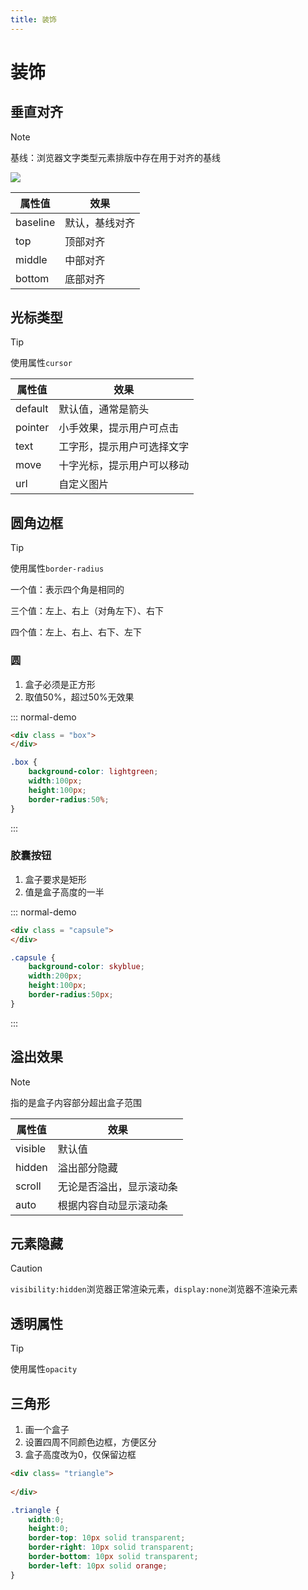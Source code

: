 ```yaml
---
title: 装饰
---
```


# 装饰

## 垂直对齐

> [!note]
>
> 基线：浏览器文字类型元素排版中存在用于对齐的基线

![](/images/css/PixPin_2024-01-17_06-06-12.png)

| 属性值   | 效果           |
| -------- | -------------- |
| baseline | 默认，基线对齐 |
| top      | 顶部对齐       |
| middle   | 中部对齐       |
| bottom   | 底部对齐       |

## 光标类型

> [!tip]
>
> 使用属性`cursor`

| 属性值  | 效果                       |
| ------- | -------------------------- |
| default | 默认值，通常是箭头         |
| pointer | 小手效果，提示用户可点击   |
| text    | 工字形，提示用户可选择文字 |
| move    | 十字光标，提示用户可以移动 |
| url     | 自定义图片                 |

## 圆角边框

> [!tip]
>
> 使用属性`border-radius`

一个值：表示四个角是相同的

三个值：左上、右上（对角左下）、右下

四个值：左上、右上、右下、左下

### 圆

1. 盒子必须是正方形
2. 取值50%，超过50%无效果

::: normal-demo

```html
<div class = "box">
</div>
```

```css
.box {
    background-color: lightgreen;
    width:100px;
    height:100px;
    border-radius:50%;
}
```

:::

### 胶囊按钮

1. 盒子要求是矩形
2. 值是盒子高度的一半

::: normal-demo

```html
<div class = "capsule">
</div>
```

```css
.capsule {
    background-color: skyblue;
    width:200px;
    height:100px;
    border-radius:50px;
}
```

:::

## 溢出效果

> [!note]
> 指的是盒子内容部分超出盒子范围

| 属性值  | 效果                     |
| ------- | ------------------------ |
| visible | 默认值                   |
| hidden  | 溢出部分隐藏             |
| scroll  | 无论是否溢出，显示滚动条 |
| auto    | 根据内容自动显示滚动条   |

## 元素隐藏

> [!caution]
>
> `visibility:hidden`浏览器正常渲染元素，`display:none`浏览器不渲染元素

## 透明属性

> [!tip]
>
> 使用属性`opacity`

## 三角形

1. 画一个盒子
2. 设置四周不同颜色边框，方便区分
3. 盒子高度改为0，仅保留边框

```html
<div class= "triangle">
    
</div>
```

```css
.triangle {
	width:0;
    height:0;
    border-top: 10px solid transparent;
    border-right: 10px solid transparent;
    border-bottom: 10px solid transparent;
    border-left: 10px solid orange;
}
```
